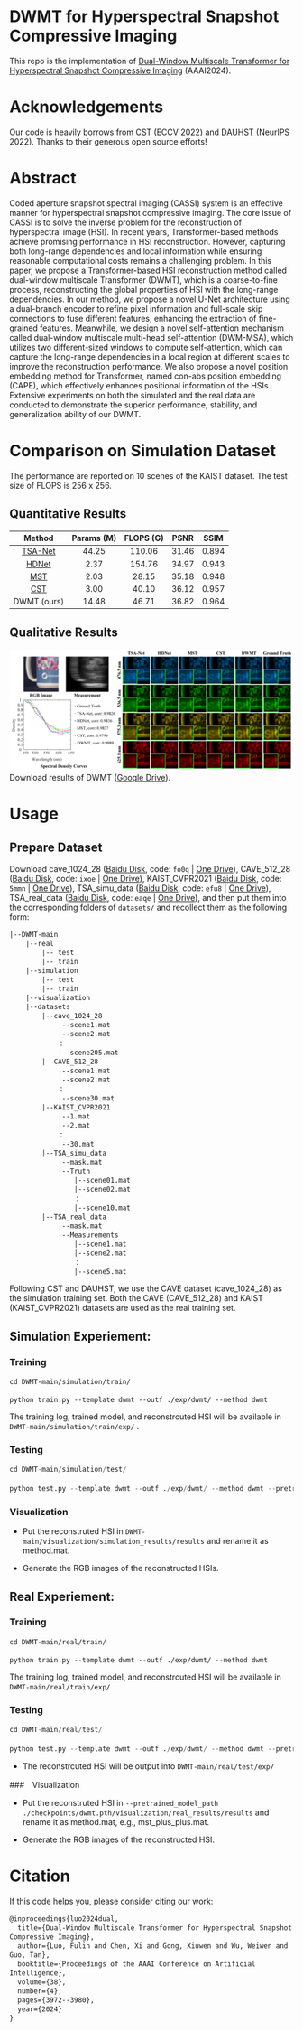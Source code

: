 # DWMT for Hyperspectral Snapshot Compressive Imaging
This repo is the implementation of [Dual-Window Multiscale Transformer for Hyperspectral Snapshot Compressive Imaging](https://ojs.aaai.org/index.php/AAAI/article/view/28190) (AAAI2024).

# Acknowledgements
Our code is heavily borrows from [CST](https://arxiv.org/abs/2203.04845) (ECCV 2022) and [DAUHST](https://arxiv.org/abs/2205.10102) (NeurIPS 2022). Thanks to their generous open source efforts!

# Abstract
Coded aperture snapshot spectral imaging (CASSI) system is an effective manner for hyperspectral snapshot compressive imaging. The core issue of CASSI is to solve the inverse problem for the reconstruction of hyperspectral image (HSI). In recent years, Transformer-based methods achieve promising performance in HSI reconstruction. However, capturing both long-range dependencies and local information while ensuring reasonable computational costs remains a challenging problem. In this paper, we propose a Transformer-based HSI reconstruction method called dual-window multiscale Transformer (DWMT), which is a coarse-to-fine process, reconstructing the global properties of HSI with the long-range dependencies. In our method, we propose a novel U-Net architecture using a dual-branch encoder to refine pixel information and full-scale skip connections to fuse different features, enhancing the extraction of fine-grained features. Meanwhile, we design a novel self-attention mechanism called dual-window multiscale multi-head self-attention (DWM-MSA), which utilizes two different-sized windows to compute self-attention, which can capture the long-range dependencies in a local region at different scales to improve the reconstruction performance. We also propose a novel position embedding method for Transformer, named con-abs position embedding (CAPE), which effectively enhances positional information of the HSIs. Extensive experiments on both the simulated and the real data are conducted to demonstrate the superior performance, stability, and generalization ability of our DWMT.

# Comparison on Simulation Dataset
The performance are reported on 10 scenes of the KAIST dataset. The test size of FLOPS is 256 x 256.
## Quantitative Results

|                            Method                            | Params (M) | FLOPS (G) | PSNR  | SSIM  |
| :----------------------------------------------------------: | :--------: | :-------: | :---: | :---: |
| [TSA-Net](https://link.springer.com/chapter/10.1007/978-3-030-58592-1_12) |   44.25    |  110.06   | 31.46 | 0.894 |
|          [HDNet](https://arxiv.org/abs/2203.02149)           |    2.37    |  154.76   | 34.97 | 0.943 |
|           [MST](https://arxiv.org/abs/2111.07910)            |    2.03    |   28.15   | 35.18 | 0.948 |
|           [CST](https://arxiv.org/abs/2203.04845)            |    3.00    |   40.10   | 36.12 | 0.957 |
|                         DWMT (ours)                          |   14.48    |   46.71   | 36.82 | 0.964 |

## Qualitative Results

![qualitative results](figures/qualitative_results.jpg)
Download results of DWMT ([Google Drive](https://drive.google.com/drive/folders/1VGJCr6rOJkxt8GK0cpaSV_kCv7YU0QTU?usp=sharing)).

# Usage
## Prepare Dataset
Download cave_1024_28 ([Baidu Disk](https://pan.baidu.com/s/1X_uXxgyO-mslnCTn4ioyNQ), code: `fo0q` | [One Drive](https://bupteducn-my.sharepoint.com/:f:/g/personal/mengziyi_bupt_edu_cn/EmNAsycFKNNNgHfV9Kib4osB7OD4OSu-Gu6Qnyy5PweG0A?e=5NrM6S)), CAVE_512_28 ([Baidu Disk](https://pan.baidu.com/s/1ue26weBAbn61a7hyT9CDkg), code: `ixoe` | [One Drive](https://mailstsinghuaeducn-my.sharepoint.com/:f:/g/personal/lin-j21_mails_tsinghua_edu_cn/EjhS1U_F7I1PjjjtjKNtUF8BJdsqZ6BSMag_grUfzsTABA?e=sOpwm4)), KAIST_CVPR2021 ([Baidu Disk](https://pan.baidu.com/s/1LfPqGe0R_tuQjCXC_fALZA), code: `5mmn` | [One Drive](https://mailstsinghuaeducn-my.sharepoint.com/:f:/g/personal/lin-j21_mails_tsinghua_edu_cn/EkA4B4GU8AdDu0ZkKXdewPwBd64adYGsMPB8PNCuYnpGlA?e=VFb3xP)), TSA_simu_data ([Baidu Disk](https://pan.baidu.com/s/1LI9tMaSprtxT8PiAG1oETA), code: `efu8` | [One Drive](https://1drv.ms/u/s!Au_cHqZBKiu2gYFDwE-7z1fzeWCRDA?e=ofvwrD)), TSA_real_data ([Baidu Disk](https://pan.baidu.com/s/1RoOb1CKsUPFu0r01tRi5Bg), code: `eaqe` | [One Drive](https://1drv.ms/u/s!Au_cHqZBKiu2gYFTpCwLdTi_eSw6ww?e=uiEToT)), and then put them into the corresponding folders of `datasets/` and recollect them as the following form:

```shell
|--DWMT-main
    |--real
    	|-- test
    	|-- train
    |--simulation
    	|-- test
    	|-- train
    |--visualization
    |--datasets
        |--cave_1024_28
            |--scene1.mat
            |--scene2.mat
            ：  
            |--scene205.mat
        |--CAVE_512_28
            |--scene1.mat
            |--scene2.mat
            ：  
            |--scene30.mat
        |--KAIST_CVPR2021  
            |--1.mat
            |--2.mat
            ： 
            |--30.mat
        |--TSA_simu_data  
            |--mask.mat   
            |--Truth
                |--scene01.mat
                |--scene02.mat
                ： 
                |--scene10.mat
        |--TSA_real_data  
            |--mask.mat   
            |--Measurements
                |--scene1.mat
                |--scene2.mat
                ： 
                |--scene5.mat
```

Following CST and DAUHST, we use the CAVE dataset (cave_1024_28) as the simulation training set. Both the CAVE (CAVE_512_28) and KAIST (KAIST_CVPR2021) datasets are used as the real training set. 

## Simulation Experiement:
### Training
```shell
cd DWMT-main/simulation/train/

python train.py --template dwmt --outf ./exp/dwmt/ --method dwmt
```
The training log, trained model, and reconstrcuted HSI will be available in `DWMT-main/simulation/train/exp/` . 

### Testing
```python
cd DWMT-main/simulation/test/

python test.py --template dwmt --outf ./exp/dwmt/ --method dwmt --pretrained_model_path ./checkpoints/dwmt.pth
```

### Visualization	

- Put the reconstruted HSI in `DWMT-main/visualization/simulation_results/results` and rename it as method.mat.

- Generate the RGB images of the reconstructed HSIs.

## Real Experiement:

### Training

```shell
cd DWMT-main/real/train/

python train.py --template dwmt --outf ./exp/dwmt/ --method dwmt
```

The training log, trained model, and reconstrcuted HSI will be available in `DWMT-main/real/train/exp/`

### Testing	

```python
cd DWMT-main/real/test/

python test.py --template dwmt --outf ./exp/dwmt/ --method dwmt --pretrained_model_path ./checkpoints/dwmt.pth
```

- The reconstrcuted HSI will be output into `DWMT-main/real/test/exp/`  


###　Visualization	

- Put the reconstruted HSI in `--pretrained_model_path ./checkpoints/dwmt.pth/visualization/real_results/results` and rename it as method.mat, e.g., mst_plus_plus.mat.

- Generate the RGB images of the reconstructed HSI.

# Citation
If this code helps you, please consider citing our work:
```shell
@inproceedings{luo2024dual,
  title={Dual-Window Multiscale Transformer for Hyperspectral Snapshot Compressive Imaging},
  author={Luo, Fulin and Chen, Xi and Gong, Xiuwen and Wu, Weiwen and Guo, Tan},
  booktitle={Proceedings of the AAAI Conference on Artificial Intelligence},
  volume={38},
  number={4},
  pages={3972--3980},
  year={2024}
}
```
